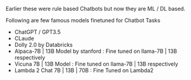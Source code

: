 Earlier these were rule based Chatbots but now they are ML / DL based. 

Following are few famous models finetuned for Chatbot Tasks
- ChatGPT / GPT3.5
- CLaude
- Dolly 2.0 by Databricks
- Alpaca-7B | 13B Model by stanford : Fine tuned on llama-7B | 13B respectively
- Vicuna 7B | 13B Model : Fine tuned on llama-7B | 13B respectively
- Lambda 2 Chat 7B | 13B | 70B : Fine Tuned on Lambda2
